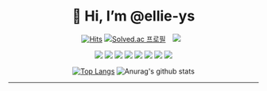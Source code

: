 

<div align=center><h1>👋 Hi, I’m @ellie-ys </h1></div>

<div align=center>

[![Hits](https://hits.seeyoufarm.com/api/count/incr/badge.svg?url=https%3A%2F%2Fgithub.com%2Fzzsza)](https://hits.seeyoufarm.com) 
[![Solved.ac 프로필](http://mazassumnida.wtf/api/mini/generate_badge?boj=ipatlove7)](https://github.com/mazassumnida/mazassumnida) <a href="mailto:dev.ellie7@gmail.com">
<img
src="https://img.shields.io/badge/Gmail-d14836?style=flat-square&logo=Gmail&logoColor=white&link=mailto:dev.ellie7@gmail.com"
style="height : auto; margin-left : 10px; margin-right : 10px;"/>
</a>
 
  
  <img src="https://img.shields.io/badge/python-3776AB?style=for-the-badge&logo=python&logoColor=white">
<img src="https://img.shields.io/badge/linux-FCC624?style=for-the-badge&logo=linux&logoColor=black">
<img src="https://img.shields.io/badge/html-E34F26?style=for-the-badge&logo=html5&logoColor=white">
<img src="https://img.shields.io/badge/css-1572B6?style=for-the-badge&logo=css3&logoColor=white">
<img src="https://img.shields.io/badge/mysql-4479A1?style=for-the-badge&logo=mysql&logoColor=white">


<img src="https://img.shields.io/badge/github-181717?style=for-the-badge&logo=github&logoColor=white">


  

<img src="https://img.shields.io/badge/javascript-F7DF1E?style=for-the-badge&logo=javascript&logoColor=black">
<img src="https://img.shields.io/badge/react-61DAFB?style=for-the-badge&logo=react&logoColor=black">
  

  
  
  
<!-- <img src="https://img.shields.io/badge/JAVA-007396?style=for-the-badge&logo=java&logoColor=white">
<img src="https://img.shields.io/badge/Azure-232F3E?style=for-the-badge&logo=aws&logoColor=white">
<img src="https://img.shields.io/badge/Spring-6DB33F?style=for-the-badge&logo=Spring&logoColor=white">
<img src="https://img.shields.io/badge/oracle-F80000?style=for-the-badge&logo=oracle&logoColor=white">
<img src="https://img.shields.io/badge/mariaDB-003545?style=for-the-badge&logo=mariaDB&logoColor=white">
<img src="https://img.shields.io/badge/jquery-0769AD?style=for-the-badge&logo=jquery&logoColor=white">

<img src="https://img.shields.io/badge/vue.js-4FC08D?style=for-the-badge&logo=vue.js&logoColor=white">
<img src="https://img.shields.io/badge/apache tomcat-F8DC75?style=for-the-badge&logo=apachetomcat&logoColor=white"> -->


<!-- <div align="center"> -->
  

<!-- </div> -->
<!--
**ellie-ys/ellie-ys** is a ✨ _special_ ✨ repository because its `README.md` (this file) appears on your GitHub profile.

Here are some ideas to get you started:

- 🔭 I’m currently working on ...
- 🌱 I’m currently learning ...
- 👯 I’m looking to collaborate on ...
- 🤔 I’m looking for help with ...
- 💬 Ask me about ...
- 📫 How to reach me: ...
- 😄 Pronouns: ...
- ⚡ Fun fact: ...
-->

  
[![Top Langs](https://github-readme-stats.vercel.app/api/top-langs/?username=ellie-ys&layout=compact&theme=tokyonight)](https://github.com/ellie-ys)
  ![Anurag's github stats](https://github-readme-stats.vercel.app/api?username=ellie-ys&show_icons=true&theme=tokyonight)
<hr>
<!--   
  
<a href="https://blogid.tistory.com/">
<img
src="http://img.shields.io/badge/-Tech%20Blog-655ced?style=flat&logo=github&link=https://blogid.tistory.com/"
style="height : auto; margin-left : 10px; margin-right : 10px;"/>
</a>  -->
  
<!-- <a href="https://instagram.com/instagramid">
<img
src="http://img.shields.io/badge/-Instagram-black?style=flat&logo=Instagram&link=https://instagram.com/instagramid/"
style="height : auto; margin-left : 10px; margin-right : 10px;"/>
</a>  -->

<!-- ![followers](https://img.shields.io/github/followers/ellie-ys?style=social)
 -->


</div>

